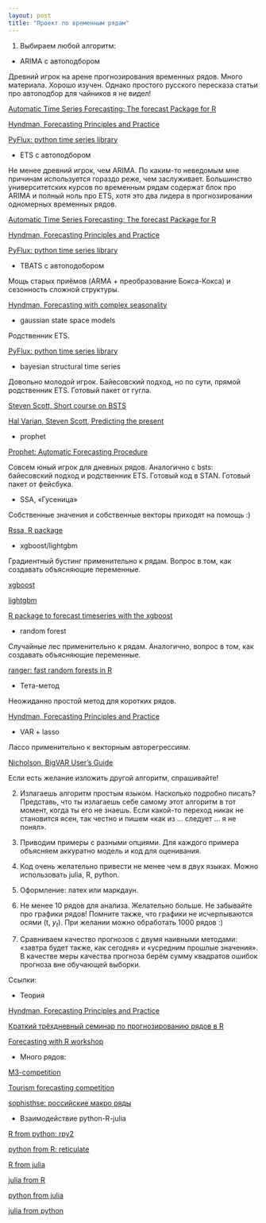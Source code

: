 ```yaml
---
layout: post
title: "Проект по временным рядам"
---
```



1. Выбираем любой алгоритм:

* ARIMA с автоподбором

Древний игрок на арене прогнозирования временных рядов. Много материала. Хорошо изучен. Однако простого русского пересказа статьи про автоподбор для чайников я не видел!

[Automatic Time Series Forecasting: The forecast Package for R](https://www.jstatsoft.org/article/view/v027i03)

[Hyndman, Forecasting Principles and Practice](http://robjhyndman.com/uwafiles/fpp-notes.pdf)

[PyFlux: python time series library](http://www.pyflux.com)

* ETS с автоподбором

Не менее древний игрок, чем ARIMA. По каким-то неведомым мне причинам используется гораздо реже, чем заслуживает. Большинство университетских курсов по временным рядам содержат блок про ARIMA и полный ноль про ETS, хотя это два лидера в прогнозировании одномерных временных рядов.  

[Automatic Time Series Forecasting: The forecast Package for R](https://www.jstatsoft.org/article/view/v027i03)

[Hyndman, Forecasting Principles and Practice](http://robjhyndman.com/uwafiles/fpp-notes.pdf)

[PyFlux: python time series library](http://www.pyflux.com)

* TBATS с автоподобором

Мощь старых приёмов (ARMA + преобразование Бокса-Кокса) и сезонность сложной структуры.

[Hyndman, Forecasting with complex seasonality](http://robjhyndman.com/papers/ComplexSeasonality.pdf)



* gaussian state space models

Родственник ETS.

[PyFlux: python time series library](http://www.pyflux.com)

* bayesian structural time series

Довольно молодой игрок. Байесовский подход, но по сути, прямой родственник ETS. Готовый пакет от гугла.

[Steven Scott, Short course on BSTS](https://sites.google.com/site/stevethebayesian/googlepageforstevenlscott/course-and-seminar-materials/bsts-bayesian-structural-time-series)

[Hal Varian, Steven Scott, Predicting the present](http://people.ischool.berkeley.edu/~hal/Papers/2013/pred-present-with-bsts.pdf)

* prophet

[Prophet: Automatic Forecasting Procedure](https://github.com/facebookincubator/prophet)

Совсем юный игрок для дневных рядов. Аналогично с bsts: байесовский подход и родственник ETS. Готовый код в STAN. Готовый пакет от фейсбука.

* SSA, «Гусеница»

Собственные значения и собственные векторы приходят на помощь :)

[Rssa, R package](https://cran.r-project.org/web/packages/Rssa/)


* xgboost/lightgbm

Градиентный бустинг применительно к рядам. Вопрос в том, как создавать объясняющие переменные. 

[xgboost](https://xgboost.readthedocs.io/en/latest/)

[lightgbm](https://github.com/Microsoft/LightGBM)

[R package to forecast timeseries with the xgboost](http://ellisp.github.io/blog/2016/11/06/forecastxgb)

* random forest

Случайные лес применительно к рядам. Аналогично, вопрос в том, как создавать объясняющие переменные. 

[ranger: fast random forests in R](https://www.jstatsoft.org/article/view/v077i01)

* Тета-метод

Неожиданно простой метод для коротких рядов.

[Hyndman, Forecasting Principles and Practice](http://robjhyndman.com/uwafiles/fpp-notes.pdf)

* VAR + lasso

Лассо применительно к векторным авторегрессиям. 

[Nicholson, BigVAR User’s Guide](http://www.wbnicholson.com/BigVAR.pdf)


Если есть желание изложить другой алгоритм, спрашивайте!

2. Излагаешь алгоритм простым языком. Насколько подробно писать? Представь, что ты излагаешь себе самому этот алгоритм в тот момент, когда ты его не знаешь. Если какой-то переход  никак не становится ясен, так честно и пишем «как из ... следует ... я не понял». 

3. Приводим примеры с разными опциями. Для каждого примера объясняем аккуратно модель и код для оценивания.

4. Код очень желательно привести не менее чем в двух языках. Можно использовать julia, R, python. 

5. Оформление: латех или маркдаун.

6. Не менее 10 рядов для анализа. Желательно больше. Не забывайте про графики рядов! Помните также, что графики не исчерпываются осями (t, $y_t$). При желании можно обработать 1000 рядов :) 

7. Сравниваем качество прогнозов с двумя наивными методами: «завтра будет также, как сегодня» и «усредним прошлые значения». В качестве меры качества прогноза берём сумму квадратов ошибок прогноза вне обучающей выборки.


Ссылки:

* Теория

[Hyndman, Forecasting Principles and Practice](http://robjhyndman.com/uwafiles/fpp-notes.pdf)

[Краткий трёхдневный семинар по прогнозированию рядов в R](http://robjhyndman.com/eindhoven/)

[Forecasting with R workshop](http://kourentzes.com/forecasting/wp-content/uploads/2016/06/Forecasting-with-R-notes.pdf)

* Много рядов:

[M3-competition](https://forecasters.org/resources/time-series-data/m3-competition/)

[Tourism forecasting competition](https://cran.r-project.org/web/packages/Tcomp/vignettes/tourism-comp.html)

[sophisthse: российские макро ряды](https://github.com/bdemeshev/sophisthse)


* Взаимодействие python-R-julia

[R from python: rpy2](http://blog.yhat.com/posts/rpy2-combing-the-power-of-r-and-python.html)

[python from R: reticulate](https://rstudio.github.io/reticulate/articles/introduction.html)


[R from julia](https://github.com/JuliaInterop/RCall.jl)

[julia from R](https://github.com/armgong/RJulia)


[python from julia](https://github.com/JuliaPy/PyCall.jl)

[julia from python](https://github.com/JuliaPy/pyjulia)




